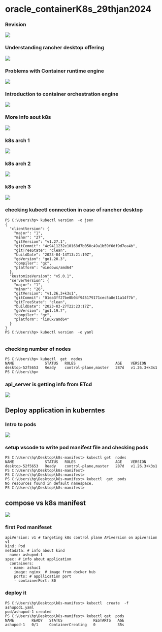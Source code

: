 # oracle_containerK8s_29thjan2024

### Revision 

<img src="rev.png">

### Understanding rancher desktop offering 

<img src="rancher.png">

### Problems with Container runtime engine 

<img src="prob1.png">

### Introduction to container orchestration engine 

<img src="corch.png">

### More info aout k8s 

<img src="k8s.png">

### k8s arch 1 

<img src="k8s1.png">

### k8s arch 2 

<img src="k8s2.png">

### k8s arch 3

<img src="k8s3.png">

### checking kubectl connection in case of rancher desktop 

```
PS C:\Users\hp> kubectl version  -o json
{
  "clientVersion": {
    "major": "1",
    "minor": "27",
    "gitVersion": "v1.27.1",
    "gitCommit": "4c9411232e10168d7b050c49a1b59f6df9d7ea4b",
    "gitTreeState": "clean",
    "buildDate": "2023-04-14T13:21:19Z",
    "goVersion": "go1.20.3",
    "compiler": "gc",
    "platform": "windows/amd64"
  },
  "kustomizeVersion": "v5.0.1",
  "serverVersion": {
    "major": "1",
    "minor": "26",
    "gitVersion": "v1.26.3+k3s1",
    "gitCommit": "01ea3ff27be0b04f945179171cec5a8e11a14f7b",
    "gitTreeState": "clean",
    "buildDate": "2023-03-27T22:23:17Z",
    "goVersion": "go1.19.7",
    "compiler": "gc",
    "platform": "linux/amd64"
  }
}
PS C:\Users\hp> kubectl version  -o yaml


```

### checking number of nodes 

```
PS C:\Users\hp> kubectl  get  nodes
NAME              STATUS   ROLES                  AGE    VERSION
desktop-52f5653   Ready    control-plane,master   287d   v1.26.3+k3s1
PS C:\Users\hp>

```

### api_server is getting info from ETcd 

<img src="etcd.png">

## Deploy application in kuberntes

### Intro to pods 

<img src="pods.png">

### setup vscode to write pod manifest file  and checking pods 

```
PS C:\Users\hp\Desktop\k8s-manifest> kubectl get  nodes
NAME              STATUS   ROLES                  AGE    VERSION     
desktop-52f5653   Ready    control-plane,master   287d   v1.26.3+k3s1
PS C:\Users\hp\Desktop\k8s-manifest> 
PS C:\Users\hp\Desktop\k8s-manifest> 
PS C:\Users\hp\Desktop\k8s-manifest> kubectl  get  pods
No resources found in default namespace.
PS C:\Users\hp\Desktop\k8s-manifest> 

```


## compose vs k8s manifest 

<img src="k8smanifest.png">

### first Pod manifeset 

```
apiVersion: v1 # targeting k8s control plane APiversion on apiversion v1 
kind: Pod 
metadata: # info about kind 
  name: ashupod-1 
spec: # info about application 
  containers:
  - name: ashuc1 
    image: nginx  # image from docker hub 
    ports: # appllication port 
    - containerPort: 80 

```

### deploy it 

```
PS C:\Users\hp\Desktop\k8s-manifest> kubectl  create  -f  ashupod1.yaml
pod/ashupod-1 created
PS C:\Users\hp\Desktop\k8s-manifest> kubectl get  pods
NAME        READY   STATUS              RESTARTS   AGE
ashupod-1   0/1     ContainerCreating   0          35s
```

